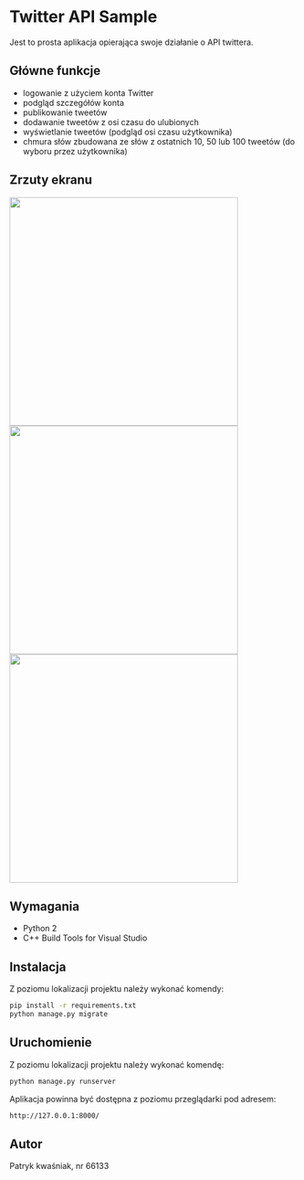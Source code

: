 # Twitter API Sample

Jest to prosta aplikacja opierająca swoje działanie o API twittera.

## Główne funkcje
- logowanie z użyciem konta Twitter
- podgląd szczegółów konta
- publikowanie tweetów
- dodawanie tweetów z osi czasu do ulubionych
- wyświetlanie tweetów (podgląd osi czasu użytkownika)
- chmura słów zbudowana ze słów z ostatnich 10, 50 lub 100 tweetów (do wyboru przez użytkownika)

## Zrzuty ekranu
<img src="https://raw.githubusercontent.com/SnadeV/wat-minwd-i6e3s1/feature/task-3/lab3/66133/screenshot-3.jpg" alt="" width="400" />
<img src="https://raw.githubusercontent.com/SnadeV/wat-minwd-i6e3s1/feature/task-3/lab3/66133/screenshot-2.jpg" alt="" width="400" />
<img src="https://raw.githubusercontent.com/SnadeV/wat-minwd-i6e3s1/feature/task-3/lab3/66133/screenshot-1.jpg" alt="" width="400" />

## Wymagania
- Python 2
- C++ Build Tools for Visual Studio

## Instalacja
Z poziomu lokalizacji projektu należy wykonać komendy:

```bash
pip install -r requirements.txt
python manage.py migrate
```

## Uruchomienie
Z poziomu lokalizacji projektu należy wykonać komendę:
```bash
python manage.py runserver
```
Aplikacja powinna być dostępna z poziomu przeglądarki pod adresem:
```bash
http://127.0.0.1:8000/
```

## Autor
Patryk kwaśniak, nr 66133